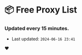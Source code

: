 # :package: Free Proxy List
### Updated every 15 minutes.

- Last updated: `2024-06-16 23:41`

:heart:
